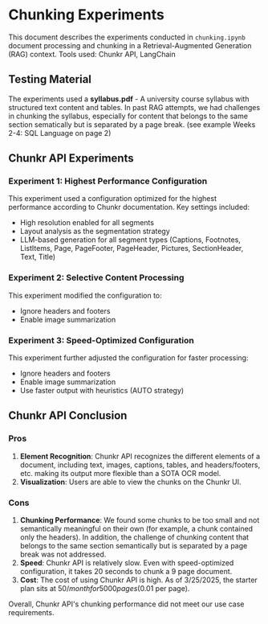 # Chunking Experiments

This document describes the experiments conducted in `chunking.ipynb` document processing and chunking in a Retrieval-Augmented Generation (RAG) context.
Tools used: Chunkr API, LangChain 

## Testing Material

The experiments used a **syllabus.pdf** - A university course syllabus with structured text content and tables.
In past RAG attempts, we had challenges in chunking the syllabus, especially for content that belongs to the same section sematically but is separated by a page break. (see example Weeks 2-4:  SQL Language on page 2) 


## Chunkr API Experiments

### Experiment 1: Highest Performance Configuration

This experiment used a configuration optimized for the highest performance according to Chunkr documentation. Key settings included:

- High resolution enabled for all segments
- Layout analysis as the segmentation strategy
- LLM-based generation for all segment types (Captions, Footnotes, ListItems, Page, PageFooter, PageHeader, Pictures, SectionHeader, Text, Title)

### Experiment 2: Selective Content Processing

This experiment modified the configuration to:

- Ignore headers and footers
- Enable image summarization

### Experiment 3: Speed-Optimized Configuration

This experiment further adjusted the configuration for faster processing:

- Ignore headers and footers
- Enable image summarization
- Use faster output with heuristics (AUTO strategy)

## Chunkr API Conclusion
### Pros
1. **Element Recognition**: Chunkr API recognizes the different elements of a document, including text, images, captions, tables, and headers/footers, etc. making its output more flexible than a SOTA OCR model. 
2. **Visualization**: Users are able to view the chunks on the Chunkr UI. 

### Cons
1. **Chunking Performance**: We found some chunks to be too small and not semantically meaningful on their own (for example, a chunk contained only the headers). In addition, the challenge of chunking content that belongs to the same section semantically but is separated by a page break was not addressed. 
2. **Speed**: Chunkr API is relatively slow. Even with speed-optimized configuration, it takes 20 seconds to chunk a 9 page document. 
3. **Cost**: The cost of using Chunkr API is high. As of 3/25/2025, the starter plan sits at $50/month for 5000 pages ($0.01 per page). 

Overall, Chunkr API's chunking performance did not meet our use case requirements. 
